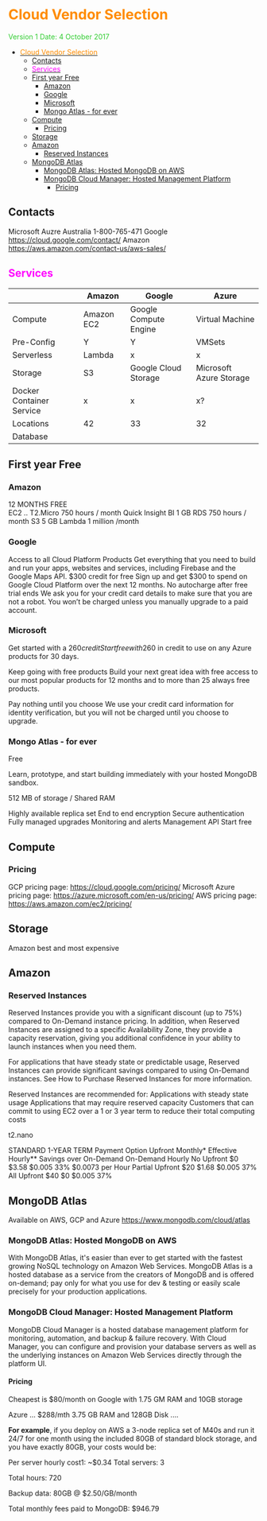 # <span style="color:DarkOrange">Cloud Vendor Selection</span>

<span style="color:limegreen">Version 1
Date: 4 October 2017 </span>

<!-- TOC depthFrom:1 depthTo:6 withLinks:1 updateOnSave:1 orderedList:0 -->

- [<span style="color:DarkOrange">Cloud Vendor Selection</span>](#span-stylecolordarkorangecloud-vendor-selectionspan)
	- [Contacts](#contacts)
	- [<span style="color:Fuchsia">Services</span>](#span-stylecolorfuchsiaservicesspan)
	- [First year Free](#first-year-free)
		- [Amazon](#amazon)
		- [Google](#google)
		- [Microsoft](#microsoft)
		- [Mongo Atlas - for ever](#mongo-atlas-for-ever)
	- [Compute](#compute)
		- [Pricing](#pricing)
	- [Storage](#storage)
	- [Amazon](#amazon)
		- [Reserved Instances](#reserved-instances)
	- [MongoDB Atlas](#mongodb-atlas)
		- [MongoDB Atlas: Hosted MongoDB on AWS](#mongodb-atlas-hosted-mongodb-on-aws)
		- [MongoDB Cloud Manager: Hosted Management Platform](#mongodb-cloud-manager-hosted-management-platform)
			- [Pricing](#pricing)

<!-- /TOC -->

## Contacts
Microsoft Auzre Australia	1-800-765-471
Google https://cloud.google.com/contact/
Amazon https://aws.amazon.com/contact-us/aws-sales/

## <span style="color:Fuchsia">Services</span>
|   | Amazon  | Google  | Azure  |
|---|---|---|---|
| Compute  | Amazon EC2  | Google Compute Engine  | Virtual Machine  |
| Pre-Config   | Y  | Y  | VMSets  |
| Serverless  | Lambda  | x  | x  |
| Storage   | S3  | Google Cloud Storage | Microsoft Azure Storage  |
| Docker Container Service  | x  | x  | x?  |
| Locations  | 42  | 33  | 32  |
| Database   |   |   |   |

## First year Free

### Amazon
12 MONTHS FREE		
EC2 .. T2.Micro 	750 hours / month
Quick Insight BI	1 GB
RDS	750 hours / month
S3	5 GB
Lambda	1 million /month

### Google
Access to all Cloud Platform Products
Get everything that you need to build and run your apps, websites and services, including Firebase and the Google Maps API.
$300 credit for free
Sign up and get $300 to spend on Google Cloud Platform over the next 12 months.
No autocharge after free trial ends
We ask you for your credit card details to make sure that you are not a robot. You won’t be charged unless you manually upgrade to a paid account.

### Microsoft
Get started with a $260 credit
Start free with $260 in credit to use on any Azure products for 30 days.

Keep going with free products
Build your next great idea with free access to our most popular products for 12 months and to more than 25 always free products.

Pay nothing until you choose
We use your credit card information for identity verification, but you will not be charged until you choose to upgrade.

### Mongo Atlas - for ever
Free

Learn, prototype, and start building immediately with your hosted MongoDB sandbox.


512 MB of storage / Shared RAM

Highly available replica set
End to end encryption
Secure authentication
Fully managed upgrades
Monitoring and alerts
Management API
Start free



## Compute
### Pricing
GCP pricing page: https://cloud.google.com/pricing/
Microsoft Azure pricing page: https://azure.microsoft.com/en-us/pricing/
AWS pricing page: https://aws.amazon.com/ec2/pricing/

## Storage
Amazon best and most expensive

## Amazon
### Reserved Instances
Reserved Instances provide you with a significant discount (up to 75%) compared to On-Demand instance pricing. In addition, when Reserved Instances are assigned to a specific Availability Zone, they provide a capacity reservation, giving you additional confidence in your ability to launch instances when you need them.

For applications that have steady state or predictable usage, Reserved Instances can provide significant savings compared to using On-Demand instances. See How to Purchase Reserved Instances for more information.

Reserved Instances are recommended for:
Applications with steady state usage
Applications that may require reserved capacity
Customers that can commit to using EC2 over a 1 or 3 year term to reduce their total computing costs

t2.nano

STANDARD 1-YEAR TERM
Payment Option	Upfront	Monthly*	Effective Hourly**	Savings over On-Demand	On-Demand Hourly
No Upfront	$0	$3.58	$0.005	33%	$0.0073 per Hour
Partial Upfront	$20	$1.68	$0.005	37%
All Upfront	$40	$0	$0.005	37%

## MongoDB Atlas
Available on AWS, GCP and Azure
https://www.mongodb.com/cloud/atlas

### MongoDB Atlas: Hosted MongoDB on AWS

With MongoDB Atlas, it's easier than ever to get started with the fastest growing NoSQL technology on Amazon Web Services. MongoDB Atlas is a hosted database as a service from the creators of MongoDB and is offered on-demand; pay only for what you use for dev & testing or easily scale precisely for your production applications.

### MongoDB Cloud Manager: Hosted Management Platform

MongoDB Cloud Manager is a hosted database management platform for monitoring, automation, and backup & failure recovery. With Cloud Manager, you can configure and provision your database servers as well as the underlying instances on Amazon Web Services directly through the platform UI.

#### Pricing

Cheapest is $80/month on Google with 1.75 GM RAM and 10GB storage

Azure ... $288/mth 3.75 GB RAM and 128GB Disk ....


**For example**, if you deploy on AWS a 3-node replica set of M40s and run it 24/7 for one month using the included 80GB of standard block storage, and you have exactly 80GB, your costs would be:

Per server hourly cost1: ~$0.34
Total servers: 3

Total hours: 720

Backup data: 80GB @ $2.50/GB/month

Total monthly fees paid to MongoDB: $946.79
